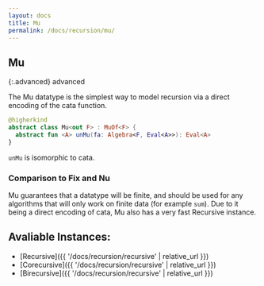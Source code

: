 ```yaml
---
layout: docs
title: Mu
permalink: /docs/recursion/mu/
---
```


## Mu

{:.advanced}
advanced

The Mu datatype is the simplest way to model recursion via a direct encoding of the
cata function.

```kotlin
@higherkind
abstract class Mu<out F> : MuOf<F> {
  abstract fun <A> unMu(fa: Algebra<F, Eval<A>>): Eval<A>
}
```

`unMu` is isomorphic to cata.

### Comparison to Fix and Nu

Mu guarantees that a datatype will be finite, and should be used for any algorithms
that will only work on finite data (for example `sum`). Due to it being a direct encoding
of cata, Mu also has a very fast Recursive instance.

## Avaliable Instances:

- [Recursive]({{ '/docs/recursion/recursive' | relative_url }})
- [Corecursive]({{ '/docs/recursion/recursive' | relative_url }})
- [Birecursive]({{ '/docs/recursion/recursive' | relative_url }})
